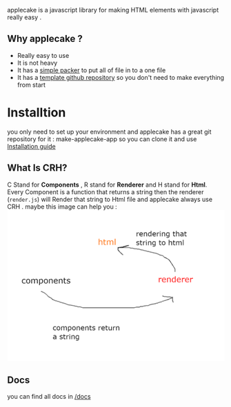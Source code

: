 applecake is a javascript library for making HTML elements with javascript really easy .

## Why applecake ?
- Really easy to use
- It is not heavy
- It has a <a href="https://github.com/applecakejs/packer">simple packer</a> to put all of file in to a one file
- It has a <a href="https://github.com/applecakejs/make-applecake-app">template github repository</a> so you don't need to make everything from start

# Installtion
you only need to set up your environment and applecake has a great git repository for it : make-applecake-app
so you can clone it and use <a href="https://github.com/applecakejs/applecake/blob/master/docs/01-Installation/installation.md">Installation guide</a>

## What Is CRH?
C Stand for **Components** , R stand for **Renderer** and H stand for **Html**.
Every Component is a function that returns a string then the renderer (`render.js`) will Render that string to Html file and applecake always use CRH .
maybe this image can help you :
<img src="./images/CRH.png"></img>

## Docs 
you can find  all docs in <a href="./docs">/docs</a>